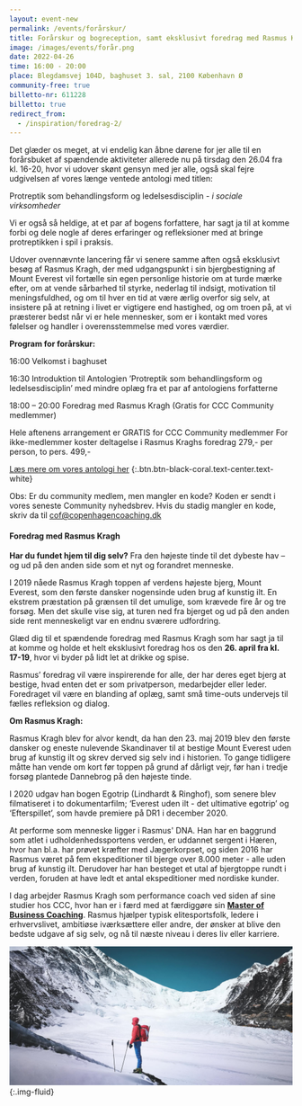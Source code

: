 ```yaml
---
layout: event-new
permalink: /events/forårskur/
title: Forårskur og bogreception, samt eksklusivt foredrag med Rasmus Kragh
image: /images/events/forår.png
date: 2022-04-26
time: 16:00 - 20:00
place: Blegdamsvej 104D, baghuset 3. sal, 2100 København Ø
community-free: true
billetto-nr: 611228
billetto: true
redirect_from:
  - /inspiration/foredrag-2/
---
```


Det glæder os meget, at vi endelig kan åbne dørene for jer alle til en forårsbuket af spændende aktiviteter allerede nu på tirsdag den 26.04 fra kl. 16-20, hvor vi udover skønt gensyn med jer alle, også skal fejre udgivelsen af vores længe ventede antologi med titlen:

Protreptik som behandlingsform og ledelsesdisciplin
*- i sociale virksomheder*

Vi er også så heldige, at et par af bogens forfattere, har sagt ja til at komme forbi og dele nogle af deres erfaringer og refleksioner med at bringe protreptikken i spil i praksis.

Udover ovennævnte lancering får vi senere samme aften også eksklusivt besøg af Rasmus Kragh, der med udgangspunkt i sin bjergbestigning af Mount Everest vil fortælle sin egen personlige historie om at turde mærke efter, om at vende sårbarhed til styrke, nederlag til indsigt, motivation til meningsfuldhed, og om til hver en tid at være ærlig overfor sig selv, at insistere på at retning i livet er vigtigere end hastighed, og om troen på, at vi præsterer bedst når vi er hele mennesker, som er i kontakt med vores følelser og handler i overensstemmelse med vores værdier.

**Program for forårskur:**

16:00 Velkomst i baghuset

16:30 Introduktion til Antologien ’Protreptik som behandlingsform og ledelsesdisciplin’ med mindre oplæg fra et par af antologiens forfatterne

18:00 – 20:00 Foredrag med Rasmus Kragh
(Gratis for CCC Community medlemmer)

Hele aftenens arrangement er GRATIS for CCC Community medlemmer
For ikke-medlemmer koster deltagelse i Rasmus Kraghs foredrag 279,- per person, to pers. 499,-

[Læs mere om vores antologi her](/protrptik-som-behandlingsform-og-ledelsesdisciplin)
{:.btn.btn-black-coral.text-center.text-white}

Obs: Er du community medlem, men mangler en kode?
Koden er sendt i vores seneste Community nyhedsbrev. Hvis du stadig mangler en kode, skriv da til cof@copenhagencoaching.dk


#### Foredrag med Rasmus Kragh
**Har du fundet hjem til dig selv?**
Fra den højeste tinde til det dybeste hav – og ud på den anden side som et nyt og forandret menneske.

I 2019 nåede Rasmus Kragh toppen af verdens højeste bjerg, Mount Everest, som den første dansker nogensinde uden brug af kunstig ilt. En ekstrem præstation på grænsen til det umulige, som krævede fire år og tre forsøg. Men det skulle vise sig, at turen ned fra bjerget og ud på den anden side rent menneskeligt var en endnu sværere udfordring.

 

Glæd dig til et spændende foredrag med Rasmus Kragh som har sagt ja til at komme og holde et helt eksklusivt foredrag hos os den **26. april fra kl. 17-19**, hvor vi byder på lidt let at drikke og spise.

Rasmus’ foredrag vil være inspirerende for alle, der har deres eget bjerg at bestige, hvad enten det er som privatperson, medarbejder eller leder. Foredraget vil være en blanding af oplæg, samt små time-outs undervejs til fælles refleksion og dialog.

**Om Rasmus Kragh:**

Rasmus Kragh blev for alvor kendt, da han den 23. maj 2019 blev den første dansker og eneste nulevende Skandinaver til at bestige Mount Everest uden brug af kunstig ilt og skrev derved sig selv ind i historien. To gange tidligere måtte han vende om kort før toppen på grund af dårligt vejr, før han i tredje forsøg plantede Dannebrog på den højeste tinde.


I 2020 udgav han bogen Egotrip (Lindhardt & Ringhof), som senere blev filmatiseret i to dokumentarfilm; ‘Everest uden ilt - det ultimative egotrip’ og ‘Efterspillet’, som havde premiere på DR1 i december 2020.


At performe som menneske ligger i Rasmus' DNA. Han har en baggrund som atlet i udholdenhedssportens verden, er uddannet sergent i Hæren, hvor han bl.a. har prøvet kræfter med Jægerkorpset, og siden 2016 har Rasmus været på fem ekspeditioner til bjerge over 8.000 meter - alle uden brug af kunstig ilt. Derudover har han besteget et utal af bjergtoppe rundt i verden, foruden at have ledt et antal ekspeditioner med nordiske kunder.


I dag arbejder Rasmus Kragh som performance coach ved siden af sine studier hos CCC, hvor han er i færd med at færdiggøre sin <a class="hover-underlined-white" href="/academy/master-of-business-coaching/"><b>Master of Business Coaching</b></a>. Rasmus hjælper typisk elitesportsfolk, ledere i erhvervslivet, ambitiøse iværksættere eller andre, der ønsker at blive den bedste udgave af sig selv, og nå til næste niveau i deres liv eller karriere.

![rasmuskragh](/images/events/rasmus-kragh-1.png)
{:.img-fluid}